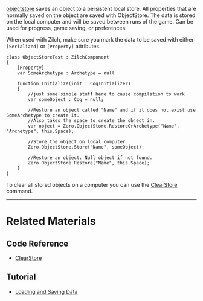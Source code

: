 
[objectstore](https://github.com/zeroengineteam/ZeroDocs/blob/master/code_reference/class_reference/objectstore.markdown) saves an object to a persistent local store.  All properties that are normally saved on the object are saved with ObjectStore.  The data is stored on the local computer and will be saved between runs of the game.  Can be used for progress, game saving, or preferences. 

When used with Zilch, make sure you mark the data to be saved with either `[Serialized]` or `[Property]` attributes. 

```lang=csharp
class ObjectStoreTest : ZilchComponent
{
    [Property]
    var SomeArchetype : Archetype = null

    function Initialize(init : CogInitializer)
    {
        //just some simple stuff here to cause compilation to work
        var someObject : Cog = null;        
        
        //Restore an object called "Name" and if it does not exist use  SomeArchetype to create it.
        //Also takes the space to create the object in.
        var object = Zero.ObjectStore.RestoreOrArchetype("Name", "Archetype", this.Space);
        
        //Store the object on local computer
        Zero.ObjectStore.Store("Name", someObject);
        
        //Restore an object. Null object if not found.
        Zero.ObjectStore.Restore("Name", this.Space);
    }
}
```
To clear all stored objects on a computer you can use the [ ClearStore ](https://github.com/zeroengineteam/ZeroDocs/blob/master/code_reference/command_reference.markdown#clearobjectstore) command.

---

 # Related Materials
 ## Code Reference
- [ ClearStore ](https://github.com/zeroengineteam/ZeroDocs/blob/master/code_reference/command_reference.markdown#clearobjectstore) 
 ## Tutorial
- [Loading and Saving Data](https://github.com/zeroengineteam/ZeroDocs/blob/master/zero_editor_documentation/tutorials/architecture/objectstore.markdown) 

 
